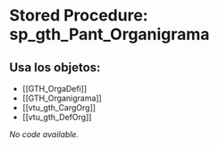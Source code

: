 # Stored Procedure: sp_gth_Pant_Organigrama

## Usa los objetos:
- [[GTH_OrgaDefi]]
- [[GTH_Organigrama]]
- [[vtu_gth_CargOrg]]
- [[vtu_gth_DefOrg]]

*No code available.*
